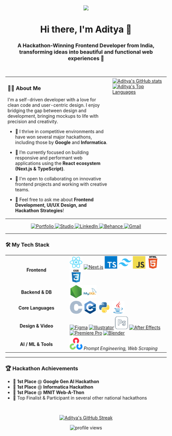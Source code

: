 <div align="center">
  <img src="https://media.giphy.com/media/hvRJCLFzcasrR4ia7z/giphy.gif" width="50" />
  <h1>
    Hi there, I'm Aditya 👋
  </h1>
</div>

<h3 align="center">
  A Hackathon-Winning Frontend Developer from India, transforming ideas into beautiful and functional web experiences 🚀
</h3>

<br>

<table>
  <tr>
    <td valign="top" width="65%">
      
### 👨‍💻 About Me
I'm a self-driven developer with a love for clean code and user-centric design. I enjoy bridging the gap between design and development, bringing mockups to life with precision and creativity.

- 🥇 I thrive in competitive environments and have won several major hackathons, including those by **Google** and **Informatica**.

- 🔭 I’m currently focused on building responsive and performant web applications using the **React ecosystem (Next.js & TypeScript)**.

- 🤝 I'm open to collaborating on innovative frontend projects and working with creative teams.

- 💬 Feel free to ask me about **Frontend Development, UI/UX Design, and Hackathon Strategies**!

    </td>
    <td valign="top" width="35%">
      
  <a href="https://github.com/adi0900">
    <img align="center" src="https://github-readme-stats.vercel.app/api?username=adi0900&show_icons=true&theme=tokyonight&hide_border=true&count_private=true" alt="Aditya's GitHub stats" />
  </a>
  <a href="https://github.com/adi0900">
    <img align="center" src="https://github-readme-stats.vercel.app/api/top-langs?username=adi0900&layout=compact&theme=tokyonight&hide_border=true&langs_count=8" alt="Aditya's Top Languages" />
  </a>
      
    </td>
  </tr>
</table>

<div align="center">
  <a href="https://aditya-portfolio.com" target="_blank">
    <img src="https://img.shields.io/badge/🌐_Portfolio-2ea44f?style=for-the-badge" alt="Portfolio">
  </a>
  <a href="https://aditya-studio.com" target="_blank">
    <img src="https://img.shields.io/badge/🎨_Studio-8e44ad?style=for-the-badge" alt="Studio">
  </a>
  <a href="https://linkedin.com/in/aditya-k" target="_blank">
    <img src="https://img.shields.io/badge/LinkedIn-0077B5?style=for-the-badge&logo=linkedin&logoColor=white" alt="LinkedIn">
  </a>
  <a href="https://www.behance.net/adityask386" target="_blank">
    <img src="https://img.shields.io/badge/Behance-053eff?style=for-the-badge&logo=behance&logoColor=white" alt="Behance">
  </a>
  <a href="mailto:adi1423tya@gmail.com">
    <img src="https://img.shields.io/badge/Gmail-D14836?style=for-the-badge&logo=gmail&logoColor=white" alt="Gmail">
  </a>
</div>

---

### 🛠️ My Tech Stack
<table align="center">
  <tr>
    <td align="center" width="180">
      <strong>Frontend</strong>
    </td>
    <td>
      <a href="https://reactjs.org/" target="_blank"><img src="https://raw.githubusercontent.com/devicons/devicon/master/icons/react/react-original.svg" width="40" alt="React"></a>
      <a href="https://nextjs.org/" target="_blank"><img src="https://cdn.worldvectorlogo.com/logos/nextjs-2.svg" width="40" alt="Next.js"></a>
      <a href="https://www.typescriptlang.org/" target="_blank"><img src="https://raw.githubusercontent.com/devicons/devicon/master/icons/typescript/typescript-original.svg" width="40" alt="TypeScript"></a>
      <a href="https://tailwindcss.com/" target="_blank"><img src="https://raw.githubusercontent.com/devicons/devicon/master/icons/tailwindcss/tailwindcss-original.svg" width="40" alt="TailwindCSS"></a>
      <a href="https://developer.mozilla.org/en-US/docs/Web/JavaScript" target="_blank"><img src="https://raw.githubusercontent.com/devicons/devicon/master/icons/javascript/javascript-original.svg" width="40" alt="JavaScript"></a>
      <a href="https://www.w3.org/html/" target="_blank"><img src="https://raw.githubusercontent.com/devicons/devicon/master/icons/html5/html5-original-wordmark.svg" width="40" alt="HTML5"></a>
      <a href="https://www.w3schools.com/css/" target="_blank"><img src="https://raw.githubusercontent.com/devicons/devicon/master/icons/css3/css3-original-wordmark.svg" width="40" alt="CSS3"></a>
    </td>
  </tr>
  <tr>
    <td align="center">
      <strong>Backend & DB</strong>
    </td>
    <td>
      <a href="https://nodejs.org" target="_blank"><img src="https://raw.githubusercontent.com/devicons/devicon/master/icons/nodejs/nodejs-original.svg" width="40" alt="Node.js"></a>
      <a href="https://www.mysql.com/" target="_blank"><img src="https://raw.githubusercontent.com/devicons/devicon/master/icons/mysql/mysql-original-wordmark.svg" width="40" alt="MySQL"></a>
    </td>
  </tr>
  <tr>
    <td align="center">
      <strong>Core Languages</strong>
    </td>
    <td>
      <a href="#"><img src="https://raw.githubusercontent.com/devicons/devicon/master/icons/c/c-original.svg" width="40" alt="C"></a>
      <a href="#"><img src="https://raw.githubusercontent.com/devicons/devicon/master/icons/cplusplus/cplusplus-original.svg" width="40" alt="C++"></a>
      <a href="https://www.python.org" target="_blank"><img src="https://raw.githubusercontent.com/devicons/devicon/master/icons/python/python-original.svg" width="40" alt="Python"></a>
      <a href="https://www.java.com" target="_blank"><img src="https://raw.githubusercontent.com/devicons/devicon/master/icons/java/java-original.svg" width="40" alt="Java"></a>
    </td>
  </tr>
  <tr>
    <td align="center">
      <strong>Design & Video</strong>
    </td>
    <td>
      <a href="https://www.figma.com/" target="_blank"><img src="https://www.vectorlogo.zone/logos/figma/figma-icon.svg" width="40" alt="Figma"></a>
      <a href="https://www.adobe.com/products/illustrator.html" target="_blank"><img src="https://www.vectorlogo.zone/logos/adobe_illustrator/adobe_illustrator-icon.svg" width="40" alt="Illustrator"></a>
      <a href="https://www.adobe.com/products/photoshop.html" target="_blank"><img src="https://raw.githubusercontent.com/devicons/devicon/master/icons/photoshop/photoshop-line.svg" width="40" alt="Photoshop"></a>
      <a href="https://www.adobe.com/products/aftereffects.html" target="_blank"><img src="https://upload.wikimedia.org/wikipedia/commons/c/cb/Adobe_After_Effects_CC_icon.svg" width="40" alt="After Effects"></a>
      <a href="https://www.adobe.com/products/premiere.html" target="_blank"><img src="https://upload.wikimedia.org/wikipedia/commons/4/40/Adobe_Premiere_Pro_CC_icon.svg" width="40" alt="Premiere Pro"></a>
      <a href="https://www.blender.org/" target="_blank"><img src="https://download.blender.org/branding/community/blender_community_badge_white.svg" width="40" alt="Blender"></a>
    </td>
  </tr>
    <tr>
    <td align="center">
      <strong>AI / ML & Tools</strong>
    </td>
    <td>
      <a href="https://opencv.org/" target="_blank"><img src="https://raw.githubusercontent.com/devicons/devicon/master/icons/opencv/opencv-original.svg" width="40" alt="OpenCV"></a>
      <em>Prompt Engineering, Web Scraping</em>
    </td>
  </tr>
</table>

---

### 🏆 Hackathon Achievements

- 🥇 **1st Place** @ **Google Gen AI Hackathon**
- 🥇 **1st Place** @ **Informatica Hackathon**
- 🥇 **1st Place** @ **MNIT Web-A-Thon**
- 🏅 Top Finalist & Participant in several other national hackathons

<br>

<p align="center">
  <a href="https://github.com/adi0900">
    <img src="https://github-readme-streak-stats.herokuapp.com?user=adi0900&theme=tokyonight&hide_border=true&date_format=M%20j%5B%2C%20Y%5D" alt="Aditya's GitHub Streak" />
  </a>
</p>

<p align="center">
  <img src="https://komarev.com/ghpvc/?username=adi0900&label=Profile%20Views&color=blue&style=flat-square" alt="profile views"/>
</p>
